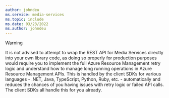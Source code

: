 ```yaml
---
author: johndeu
ms.service: media-services 
ms.topic: include
ms.date: 03/23/2022
ms.author: johndeu
---
```


> [!WARNING]
> It is not advised to attempt to wrap the REST API for Media Services directly into your own library code, as doing so properly for production purposes would require you to implement the full Azure Resource Management retry logic and understand how to manage long running operations in Azure Resource Management APIs. This is handled by the client SDKs for various languages - .NET, Java, TypeScript, Python, Ruby, etc. - automatically and reduces the chances of you having issues with retry logic or failed API calls. The client SDKs all handle this for you already.

